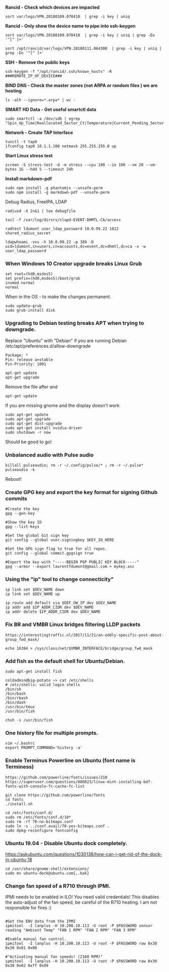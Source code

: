 **Rancid - Check which devices are impacted**
```shell
sort var/logs/VPN.20180109.070410  | grep -i key | uniq
```

**Rancid - Only show the device name to pipe into ssh-keygen**
```
sort var/logs/VPN.20180109.070410  | grep -i key | uniq | grep -Eo '^[^ ]+'
```

```
sort /opt/rancid/var/logs/VPN.20180111.064300  | grep -i key | uniq | grep -Eo '^[^ ]+'
```

**SSH - Remove the public keys**
```
ssh-keygen -f "/opt/rancid/.ssh/known_hosts" -R ###REMOTE_IP_OF_DEVICE###
```

**BIND DNS - Check the master zones (not ARPA or random files ) we are hosting**
```
ls -alh --ignore=*.arpa* | wc -
```

**SMART HD Data - Get useful smartctl data**
```
sudo smartctl -a /dev/sdb | egrep "Spin_Up_Time|Reallocated_Sector_Ct|Temperature|Current_Pending_Sector|Offline_Uncorrectable|Power_On_Hours"
```

**Network - Create TAP Interface**
```
tunctl -t tap0
ifconfig tap0 10.1.1.100 netmask 255.255.255.0 up
```

**Start Linux stress test**
```
screen -S stress-test -d -m stress --cpu 100 --io 100 --vm 20 --vm-bytes 1G --hdd 5 --timeout 24h
```

**Install markdown-pdf**
```
sudo npm install -g phantomjs --unsafe-perm
sudo npm install -g markdown-pdf --unsafe-perm
```

Debug Radius, FreeIPA, LDAP
```
radiusd -X 2>&1 | tee debugfile

tail -f /var/log/dirsrv/slapd-EVENT-DHMTL-CA/access

radtest ldumont user_ldap_password 10.0.99.22 1812 shared_radius_secret

ldapwhoami -vvv -h 10.0.99.22 -p 389 -D uid=ldumont,cn=users,cn=accounts,dc=event,dc=dhmtl,dc=ca -x -w user_ldap_password

```

### When Windows 10 Creator upgrade breaks Linux Grub
```
set root=(hd0,msdos5)
set prefix=(hd0,msdos5)/boot/grub
insmod normal
normal
```

When in the OS - to make the changes permanent.
```
sudo update-grub
sudo grub-install disk
```

### Upgrading to Debian testing breaks APT when trying to downgrade.
Replace "Ubuntu" with "Debian" if you are running Debian
/etc/apt/preferences.d/allow-downgrade
```
Package: *
Pin: release a=stable
Pin-Priority: 1001
```

```
apt-get update
apt-get upgrade
```
Remove the file after and
```
apt-get update
```
If you are missing gnome and the display doesn't work

```
sudo apt-get update
sudo apt-get upgrade
sudo apt-get dist-upgrade
sudo apt-get install nvidia-driver
sudo shutdown -r now
```

Should be good to go!


### Unbalanced audio with Pulse audio
```
killall pulseaudio; rm -r ~/.config/pulse/* ; rm -r ~/.pulse*
pulseaudio -k 
```

Reboot!

### Create GPG key and export the key format for signing Github commits
```
#Create the key
gpg --gen-key

#Show the key ID
gpg --list-keys

#Set the global Git sign key
git config --global user.signingkey $KEY_ID_HERE

#Set the GPG sign flag to true for all repos.
git config --global commit.gpgsign true

#Export the key with "-----BEGIN PGP PUBLIC KEY BLOCK-----"
gpg --armor --export laurentfdumont@gmail.com > mykey.asc

```

### Using the "ip" tool to change connecticity"
```
ip link set $DEV_NAME down
ip link set $DEV_NAME up

ip route add default via $DEF_GW_IP dev $DEV_NAME
ip addr add $IP_ADDR_CIDR dev $DEV_NAME
ip addr delete $IP_ADDR_CIDR dev $DEV_NAME
```

### Fix BR and VMBR Linux bridges filtering LLDP packets
```
https://interestingtraffic.nl/2017/11/21/an-oddly-specific-post-about-group_fwd_mask/

echo 16384 > /sys/class/net/$VMBR_INTERFACE/bridge/group_fwd_mask
```

### Add fish as the default shell for Ubuntu/Debian.
```
sudo apt-get install fish

coldadmin@big-potato ~> cat /etc/shells 
# /etc/shells: valid login shells
/bin/sh
/bin/bash
/bin/rbash
/bin/dash
/usr/bin/tmux
/usr/bin/fish

chsh -s /usr/bin/fish
```

### One history file for multiple prompts.
```
vim ~/.bashrc
export PROMPT_COMMAND='history -a'
```

### Enable Terminus Powerline on Ubuntu (font name is Terminess)
```
https://github.com/powerline/fonts/issues/210
https://superuser.com/questions/886023/linux-mint-installing-bdf-fonts-with-console-fc-cache-fc-list

git clone https://github.com/powerline/fonts
cd fonts
./install.sh

cd /etc/fonts/conf.d/
sudo rm /etc/fonts/conf.d/10*  
sudo rm -rf 70-no-bitmaps.conf 
sudo ln -s ../conf.avail/70-yes-bitmaps.conf .
sudo dpkg-reconfigure fontconfig
```

### Ubuntu 19.04 - Disable Ubuntu dock completely.

https://askubuntu.com/questions/1030138/how-can-i-get-rid-of-the-dock-in-ubuntu-18
```
cd /usr/share/gnome-shell/extensions/
sudo mv ubuntu-dock@ubuntu.com{,.bak}

```
### Change fan speed of a R710 through IPMI.


IPMI needs to be enabled in ILO!
You need valid credentials!
This disables the auto-adjust of the fan speed, be careful of the R710 heating. I am not responsible for fires :)


```

#Get the ENV data from the IPMI
ipmitool  -I lanplus -H 10.200.10.113 -U root -P $PASSWORD sensor reading "Ambient Temp" "FAN 1 RPM" "FAN 2 RPM" "FAN 3 RPM"

#Enable manual fan control.
ipmitool  -I lanplus -H 10.200.10.113 -U root -P $PASSWORD raw 0x30 0x30 0x01 0x00

#"Activating manual fan speeds! (2160 RPM)"
ipmitool  -I lanplus -H 10.200.10.113 -U root -P $PASSWORD raw 0x30 0x30 0x02 0xff 0x09


```